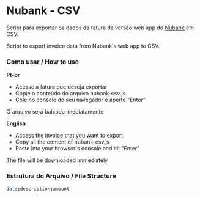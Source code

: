# Nubank - CSV
Script para exportar os dados da fatura da versão web app do [Nubank](https://app.nubank.com.br/#/bills) em CSV.

Script to export invoice data from Nubank's web app to CSV.

### Como usar / How to use
**Pt-br** 
- Acesse a fatura que deseja exportar
- Copie o conteúdo do arquivo nubank-csv.js
- Cole no console do seu navegador e aperte "Enter"

O arquivo será baixado imediatamente
 
**English**
- Access the invoice that you want to export
- Copy all the content of nubank-csv.js
- Paste into your browser's console and hit "Enter"

The file will be downloaded immediately
### Estrutura do Arquivo / File Structure
```sh
date;description;amount
```

